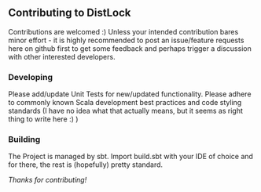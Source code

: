 ## Contributing to DistLock

Contributions are welcomed :)
Unless your intended contribution bares minor effort - it is highly recommended to post an issue/feature requests here on github first to get some feedback and perhaps trigger a discussion with other interested developers.

### Developing
Please add/update Unit Tests for new/updated functionality. Please adhere to commonly known Scala development best practices and code styling standards (I have no idea what that actually means, but it seems as right thing to write here :) )

### Building

The Project is managed by sbt. Import build.sbt with your IDE of choice and for there, the rest is (hopefully) pretty standard.

*Thanks for contributing!*
